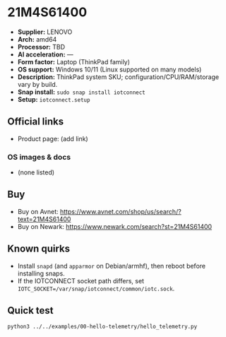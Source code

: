 # 21M4S61400

- **Supplier:** LENOVO
- **Arch:** amd64
- **Processor:** TBD
- **AI acceleration:** —
- **Form factor:** Laptop (ThinkPad family)
- **OS support:** Windows 10/11 (Linux supported on many models)
- **Description:** ThinkPad system SKU; configuration/CPU/RAM/storage vary by build.
- **Snap install:** `sudo snap install iotconnect`
- **Setup:** `iotconnect.setup`

## Official links
- Product page: (add link)

### OS images & docs
- (none listed)

## Buy
- Buy on Avnet: https://www.avnet.com/shop/us/search/?text=21M4S61400
- Buy on Newark: https://www.newark.com/search?st=21M4S61400

## Known quirks
- Install `snapd` (and `apparmor` on Debian/armhf), then reboot before installing snaps.
- If the IOTCONNECT socket path differs, set `IOTC_SOCKET=/var/snap/iotconnect/common/iotc.sock`.

## Quick test
```bash
python3 ../../examples/00-hello-telemetry/hello_telemetry.py
```
